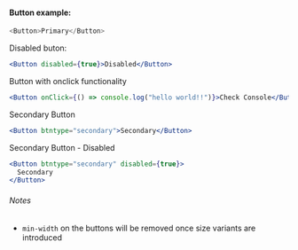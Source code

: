 #### Button example:

```js
<Button>Primary</Button>
```

Disabled buton:

```jsx
<Button disabled={true}>Disabled</Button>
```

Button with onclick functionality

```jsx
<Button onClick={() => console.log("hello world!!")}>Check Console</Button>
```

Secondary Button

```jsx
<Button btntype="secondary">Secondary</Button>
```

Secondary Button - Disabled

```jsx
<Button btntype="secondary" disabled={true}>
  Secondary
</Button>
```

###### Notes

* `min-width` on the buttons will be removed once size variants are introduced
